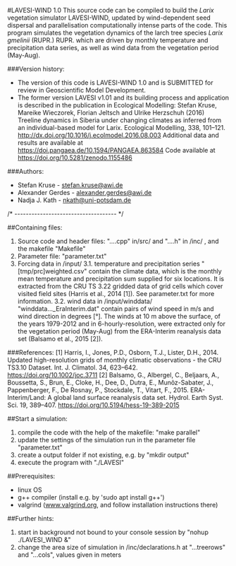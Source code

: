 #LAVESI-WIND 1.0
This source code can be compiled to build the <i>Larix</i> vegetation simulator LAVESI-WIND, updated by wind-dependent seed dispersal and parallelisation computationally intense parts of the code. This program simulates the vegetation dynamics of the larch tree species <i>Larix gmelinii</i> (RUPR.) RUPR. which are driven by monthly temperature and precipitation data series, as well as wind data from the vegetation period (May-Aug).

###Version history:
 - The version of this code is LAVESI-WIND 1.0 and is SUBMITTED for review in Geoscientific Model Development.
 - The former version LAVESI v1.01 and its building process and application is described in the publication in Ecological Modelling: Stefan Kruse, Mareike Wieczorek, Florian Jeltsch and Ulrike Herzschuh (2016) Treeline dynamics in Siberia under changing climates as inferred from an individual-based model for Larix. Ecological Modelling, 338, 101–121. http://dx.doi.org/10.1016/j.ecolmodel.2016.08.003 Additional data and results are available at https://doi.pangaea.de/10.1594/PANGAEA.863584 Code available at https://doi.org/10.5281/zenodo.1155486

###Authors:
- Stefan Kruse - stefan.kruse@awi.de
- Alexander Gerdes - alexander.gerdes@awi.de
- Nadja J. Kath - nkath@uni-potsdam.de

/* ------------------------------------ */

##Containing files:
1. Source code and header files: "....cpp" in/src/ and "....h" in /inc/ , and the makefile "Makefile"
2. Parameter file: "parameter.txt"
3. Forcing data in /input/
3.1. temperature and precipitation series
		"[tmp/prc]weighted.csv" contain the climate data, which is the monthly mean temperature and precipitation sum supplied for six locations. It is extracted from the CRU TS 3.22 gridded data of grid cells which cover visited field sites (Harris et al., 2014 [1]). See parameter.txt for more information.
3.2. wind data in /input/winddata/
		"winddata..._EraInterim.dat" contain pairs of wind speed in m/s and wind direction in degrees [°]. The winds at 10 m above the surface, of the years 1979-2012 and in 6-hourly-resolution, were extracted only for the vegetation period (May-Aug) from the ERA-Interim reanalysis data set (Balsamo et al., 2015 [2]).

###References:
	[1] Harris, I., Jones, P.D., Osborn, T.J., Lister, D.H., 2014. Updated high-resolution grids of monthly climatic observations - the CRU TS3.10 Dataset. Int. J. Climatol. 34, 623–642. https://doi.org/10.1002/joc.3711
	[2] Balsamo, G., Albergel, C., Beljaars, A., Boussetta, S., Brun, E., Cloke, H., Dee, D., Dutra, E., Munõz-Sabater, J., Pappenberger, F., De Rosnay, P., Stockdale, T., Vitart, F., 2015. ERA-Interim/Land: A global land surface reanalysis data set. Hydrol. Earth Syst. Sci. 19, 389–407. https://doi.org/10.5194/hess-19-389-2015
			
##Start a simulation:
1. compile the code with the help of the makefile: "make parallel"
2. update the settings of the simulation run in the parameter file "parameter.txt"
3. create a output folder if not existing, e.g. by "mkdir output"
3. execute the program with "./LAVESI"

##Prerequisites:
- linux OS
- g++ compiler (install e.g. by 'sudo apt install g++')
- valgrind (www.valgrind.org, and follow installation instructions there)

##Further hints: 
1. start in background not bound to your console session by "nohup ./LAVESI_WIND &"
2. change the area size of simulation in /inc/declarations.h at "...treerows" and "...cols", values given in meters
